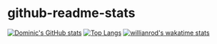 # github-readme-stats
[![Dominic's GitHub stats](https://github-readme-stats.vercel.app/api?username=Domengo)](https://github.com/anuraghazra/github-readme-stats)
[![Top Langs](https://github-readme-stats.vercel.app/api/top-langs/?username=Domengo)](https://github.com/Domengo/github-readme-stats)
[![willianrod's wakatime stats](https://github-readme-stats.vercel.app/api/wakatime?username=Domengo)](https://github.com/Domengo/github-readme-stats)
<!--START_SECTION:waka-->
<!--END_SECTION:waka-->


